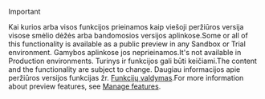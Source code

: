 > [!IMPORTANT]
> <span data-ttu-id="a97bf-101">Kai kurios arba visos funkcijos prieinamos kaip viešoji peržiūros versija visose smėlio dėžės arba bandomosios versijos aplinkose.</span><span class="sxs-lookup"><span data-stu-id="a97bf-101">Some or all of this functionality is available as a public preview in any Sandbox or Trial environment.</span></span> <span data-ttu-id="a97bf-102">Gamybos aplinkose jos neprieinamos.</span><span class="sxs-lookup"><span data-stu-id="a97bf-102">It's not available in Production environments.</span></span> <span data-ttu-id="a97bf-103">Turinys ir funkcijos gali būti keičiami.</span><span class="sxs-lookup"><span data-stu-id="a97bf-103">The content and the functionality are subject to change.</span></span> <span data-ttu-id="a97bf-104">Daugiau informacijos apie peržiūros versijos funkcijas žr. [Funkcijų valdymas](../hr-admin-manage-features.md).</span><span class="sxs-lookup"><span data-stu-id="a97bf-104">For more information about preview features, see [Manage features](../hr-admin-manage-features.md).</span></span>